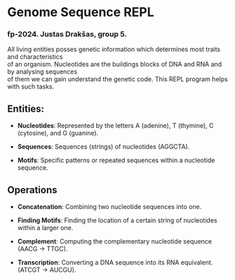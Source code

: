 # Genome Sequence REPL
### fp-2024.  Justas Drakšas, group 5.

All living entities posses genetic information which determines most traits and characteristics\
 of an organism. Nucleotides are the buildings blocks of DNA and RNA and by analysing sequences\
  of them we can gain understand the genetic code. This REPL program helps with such tasks.

## Entities:

- **Nucleotides**: Represented by the letters A (adenine), T (thymine), C (cytosine), and G (guanine). 

- **Sequences**:  Sequences (strings) of nucleotides (AGGCTA).

-  **Motifs**: Specific patterns or repeated sequences within a nucleotide sequence.


## Operations
- **Concatenation**: Combining two nucleotide sequences into one.

- **Finding Motifs**: Finding the location of a certain string of nucleotides within a larger one.

- **Complement**: Computing the complementary nucleotide sequence (AACG -> TTGC).

- **Transcription**: Converting a DNA sequence into its RNA equivalent. (ATCGT -> AUCGU).
